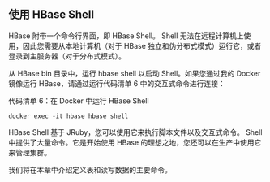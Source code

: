 ## 使用 HBase Shell

HBase 附带一个命令行界面，即 HBase Shell。 Shell 无法在远程计算机上使用，因此您需要从本地计算机（对于 HBase 独立和伪分布式模式）运行它，或者登录到主服务器（对于分布式模式）。

从 HBase bin 目录中，运行 hbase shell 以启动 Shell。如果您通过我的 Docker 镜像运行 HBase，请通过运行代码清单 6 中的交互式命令进行连接：

代码清单 6：在 Docker 中运行 HBase Shell

```
docker exec -it hbase hbase shell

```

HBase Shell 基于 JRuby，您可以使用它来执行脚本文件以及交互式命令。 Shell 中提供了大量命令。它是开始使用 HBase 的理想之地，您还可以在生产中使用它来管理集群。

我们将在本章中介绍定义表和读写数据的主要命令。